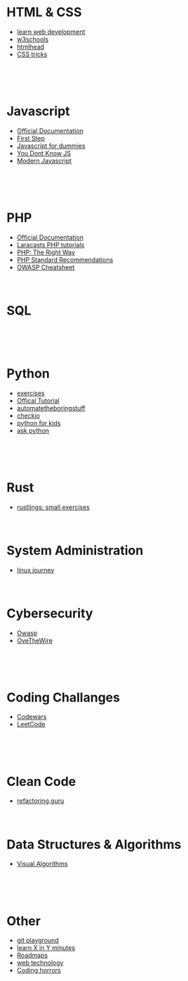 # HTML & CSS
- [learn web development](https://developer.mozilla.org/en-US/docs/Learn)
- [w3schools](https://www.w3schools.com/)
- [htmlhead](https://htmlhead.dev/)
- [CSS tricks](https://css-tricks.com/)
<br>
<br>
<br>

# Javascript
- [Official Documentation](https://developer.mozilla.org/en-US/docs/Web/JavaScript)
- [First Step](https://developer.mozilla.org/en-US/docs/Learn/JavaScript/First_steps)
- [Javascript for dummies](https://www.digitalocean.com/community/tutorials/javascript-promises-for-dummies)
- [You Dont Know JS](https://github.com/getify/You-Dont-Know-JS)
- [Modern Javascript](https://javascript.info/)
<br>
<br>
<br>

# PHP

- [Official Documentation](https://secure.php.net/manual/en)
- [Laracasts PHP tutorials](http://laracasts.com)
- [PHP: The Right Way](https://phptherightway.com)
- [PHP Standard Recommendations](https://www.php-fig.org/psr)
- [OWASP Cheatsheet](https://cheatsheetseries.owas.org)
  <br>
  <br>
  <br>

# SQL

<br>
<br>
<br>

# Python
- [exercises](https://www.practicepython.org/)
- [Offical Tutorial](https://docs.python.org/3.9/tutorial/)
- [automatetheboringstuff](https://automatetheboringstuff.com/)
- [checkio](https://checkio.org/)
- [python for kids](https://jasonrbriggs.com/python-for-kids/index.html)
- [ask python](https://www.askpython.com/)
<br>
<br>
<br>

# Rust

- [rustlings: small exercises](https://github.com/rust-lang/rustlings)
  <br>
  <br>
  <br>

# System Administration

- [linux journey](https://linuxjourney.com/)
  <br>
  <br>
  <br>


# Cybersecurity
- [Owasp](https://owasp.org/)
- [OveTheWire](https://overthewire.org/wargames/)

<br>
<br>
<br>

# Coding Challanges
- [Codewars](https://www.codewars.com/dashboard)
- [LeetCode](https://leetcode.com/)
<br>
<br>
<br>

# Clean Code

- [refactoring.guru](https://refactoring.guru)
  <br>
  <br>
  <br>

# Data Structures & Algorithms
- [Visual Algorithms](https://visualgo.net/en)
<br>
<br>
<br>

# Other

- [git playground](https://learngitbranching.js.org)
- [learn X in Y minutes](https://learnxinyminutes.com/)
- [Roadmaps](https://roadmap.sh/)
- [web technology](https://developer.mozilla.org/en-US/docs/Web)
- [Coding horrors](https://blog.codinghorror.com/understanding-model-view-controller/)
